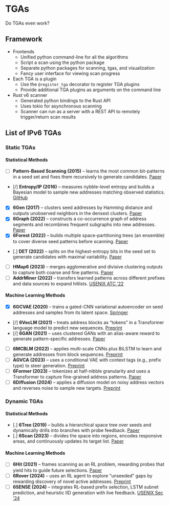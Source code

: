 # TGAs

Do TGAs even work?

## Framework

- Frontends
  - Unified python command-line for all the algorithms
  - Script a scan using the python package
  - Separate python packages for scanning, tgas, and visualization
  - Fancy user interface for viewing scan progress
- Each TGA is a plugin
  - Use the `@register_tga` decorator to register TGA plugins
  - Provide additional TGA plugins as arguments on the command line
- Rust v6 scanner
  - Generated python bindings to the Rust API
  - Uses tokio for asynchronous scanning
  - Scanner can run as a server with a REST API to remotely trigger/return scan results

## List of IPv6 TGAs

### Static TGAs

#### Statistical Methods

- [ ] **Pattern-Based Scanning (2015)** – learns the most common bit-patterns in a seed set and fixes them recursively to generate candidates. [Paper](https://doi.org/10.1109/ARES.2015.140)  
- [/] **Entropy/IP (2016)** – measures nybble-level entropy and builds a Bayesian model to sample new addresses matching observed statistics. [GitHub](https://github.com/akamai/entropy-ip)  
- [x] **6Gen (2017)** – clusters seed addresses by Hamming distance and outputs unobserved neighbors in the densest clusters. [Paper](https://doi.org/10.1145/3131365.3131382)  
- [x] **6Graph (2022)** – constructs a co-occurrence graph of address segments and recombines frequent subgraphs into new addresses. [Paper](https://doi.org/10.1016/j.comnet.2021.108666)  
- [x] **6Forest (2022)** – builds multiple space-partitioning trees (an ensemble) to cover diverse seed patterns before scanning. [Paper](https://doi.org/10.1109/INFOCOM.2022.9767014)  
- [.] **DET (2022)** – splits on the highest-entropy bits in the seed set to generate candidates with maximal variability. [Paper](https://doi.org/10.1109/TNET.2022.9678456)  
- [ ] **HMap6 (2023)** – merges agglomerative and divisive clustering outputs to capture both coarse and fine patterns. [Paper](https://doi.org/10.1109/INFOCOM.2023.10188415)  
- [ ] **AddrMiner (2022)** – transfers learned patterns across different prefixes and data sources to expand hitlists. [USENIX ATC ’22](https://www.usenix.org/conference/atc22/presentation/song)  

#### Machine Learning Methods

- [x] **6GCVAE (2020)** – trains a gated-CNN variational autoencoder on seed addresses and samples from its latent space. [Springer](https://link.springer.com/chapter/10.1007/978-3-030-50420-5_2)  
- [/] **6VecLM (2021)** – treats address blocks as “tokens” in a Transformer language model to predict new sequences. [Preprint](https://arxiv.org/abs/2107.08506)  
- [/] **6GAN (2021)** – uses clustered GANs with an alias-aware reward to generate pattern-specific addresses. [Paper](https://doi.org/10.1109/INFOCOM.2021.9452070)  
- [ ] **6MCBLM (2022)** – applies multi-scale CNNs plus BiLSTM to learn and generate addresses from block sequences. [Preprint](https://arxiv.org/abs/2211.12345)  
- [ ] **AGVCA (2023)** – uses a conditional VAE with context tags (e.g., prefix type) to steer generation. [Preprint](https://arxiv.org/abs/2305.01234)  
- [ ] **6Former (2023)** – tokenizes at half-nibble granularity and uses a Transformer to capture fine-grained address patterns. [Paper](https://doi.org/10.1109/ISCC.2023.10248413)  
- [ ] **6Diffusion (2024)** – applies a diffusion model on noisy address vectors and reverses noise to sample new targets. [Preprint](https://arxiv.org/abs/2412.19243)  

### Dynamic TGAs

#### Statistical Methods

- [.] **6Tree (2019)** – builds a hierarchical space tree over seeds and dynamically drills into branches with probe feedback. [Paper](https://doi.org/10.1016/j.comnet.2019.09.012)  
- [.] **6Scan (2023)** – divides the space into regions, encodes responsive areas, and continuously updates its target list. [Paper](https://doi.org/10.1109/TON.2023.10146589)  

#### Machine Learning Methods

- [ ] **6Hit (2021)** – frames scanning as an RL problem, rewarding probes that yield hits to guide future selections. [Paper](https://doi.org/10.1109/ICC.2021.9448749)  
- [ ] **6Rover (2024)** – uses an RL agent to explore “unseeded” gaps by rewarding discovery of novel active addresses. [Preprint](https://arxiv.org/abs/2401.07081)  
- [ ] **6SENSE (2024)** – integrates RL-based prefix selection, LSTM subnet prediction, and heuristic IID generation with live feedback. [USENIX Sec ’24](https://www.usenix.org/conference/usenixsecurity24/presentation/williams)
